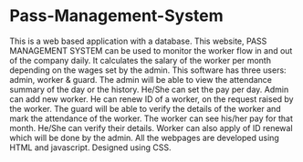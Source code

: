 # Pass-Management-System
This is a web based application with a database. This website, PASS MANAGEMENT SYSTEM can be used to monitor the worker flow in and out of the company daily. It calculates the salary of the worker per month depending on the wages set by the admin. 
This software has three users: admin, worker & guard. 
The admin will be able to view the attendance summary of the day or the history. He/She can set the pay per day. Admin can add new worker. He can renew ID of a worker, on the request raised by the worker.
The guard will be able to verify the details of the worker and mark the attendance of the worker.
The worker can see his/her pay for that month. He/She can verify their details. Worker can also apply of ID renewal which will be done by the admin.
All the webpages are developed using HTML and javascript. Designed using CSS.
